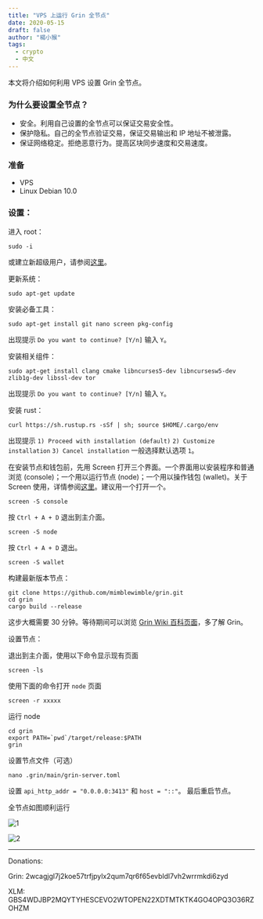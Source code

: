 ```yaml
---
title: "VPS 上运行 Grin 全节点"
date: 2020-05-15
draft: false
author: "楊小猴"
tags:
  - crypto
  - 中文
---
```


本文将介绍如何利用 VPS 设置 Grin 全节点。

### 为什么要设置全节点？

* 安全。利用自己设置的全节点可以保证交易安全性。
* 保护隐私。自己的全节点验证交易，保证交易输出和 IP 地址不被泄露。
* 保证网络稳定。拒绝恶意行为。提高区块同步速度和交易速度。

### 准备

* VPS
* Linux Debian 10.0

### 设置：

进入 root：

```
sudo -i
```

或建立新超级用户，请参阅[这里](https://linuxize.com/post/how-to-create-a-sudo-user-on-debian/)。

更新系统：

```
sudo apt-get update
```

安装必备工具：

```
sudo apt-get install git nano screen pkg-config
```

出现提示 `Do you want to continue? [Y/n]` 输入  `Y`。

安装相关组件：

```
sudo apt-get install clang cmake libncurses5-dev libncursesw5-dev zlib1g-dev libssl-dev tor
```

出现提示 `Do you want to continue? [Y/n]` 输入  `Y`。

安装 rust：

```
curl https://sh.rustup.rs -sSf | sh; source $HOME/.cargo/env
```

出现提示
`1) Proceed with installation (default)`
`2) Customize installation`
`3) Cancel installation`
一般选择默认选项 `1`。

在安装节点和钱包前，先用 Screen 打开三个界面。一个界面用以安装程序和普通浏览 (console)；一个用以运行节点 (node)；一个用以操作钱包 (wallet)。关于 Screen 使用，详情参阅[这里](https://linuxize.com/post/how-to-use-linux-screen/)。建议用一个打开一个。

```
screen -S console
```

按 `Ctrl + A + D` 退出到主介面。

```
screen -S node
```

按 `Ctrl + A + D` 退出。

```
screen -S wallet
```

构建最新版本节点：

```
git clone https://github.com/mimblewimble/grin.git
cd grin
cargo build --release
```

这步大概需要 30 分钟。等待期间可以浏览 [Grin Wiki 百科页面](https://github.com/mimblewimble/docs/wiki/Wallet-User-Guide)，多了解 Grin。

设置节点：

退出到主介面，使用以下命令显示现有页面

```
screen -ls
```

使用下面的命令打开 `node` 页面

```
screen -r xxxxx
```

运行 node

```
cd grin
export PATH=`pwd`/target/release:$PATH
grin
```

设置节点文件（可选）

```
nano .grin/main/grin-server.toml
```

设置 `api_http_addr = "0.0.0.0:3413"` 和 `host = "::"`。
最后重启节点。

全节点如图顺利运行

![1](/inserted-images/Node-running.jpg)

![2](/inserted-images/Node-direction.jpg)

----------------------

Donations:

Grin: 2wcagjgl7j2koe57trfjpylx2qum7qr6f65evbldl7vh2wrrmkdi6zyd

XLM: GBS4WDJBP2MQYTYHESCEVO2WTOPEN22XDTMTKTK4GO4OPQ3O36RZOHZM